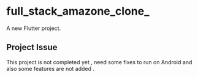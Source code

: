 # full_stack_amazone_clone_

A new Flutter project.

## Project Issue

This project is not completed yet , need some fixes to run on Android and also some features are not added .

